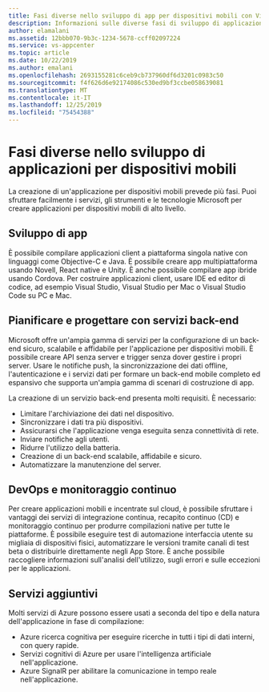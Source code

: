 ```yaml
---
title: Fasi diverse nello sviluppo di app per dispositivi mobili con Visual Studio App Center e i servizi di Azure
description: Informazioni sulle diverse fasi di sviluppo di applicazioni per dispositivi mobili e sul modo in cui i servizi Microsoft, ad esempio Visual Studio App Center, consentono di creare un'applicazione per dispositivi mobili di alto livello.
author: elamalani
ms.assetid: 12bbb070-9b3c-1234-5678-ccff02097224
ms.service: vs-appcenter
ms.topic: article
ms.date: 10/22/2019
ms.author: emalani
ms.openlocfilehash: 2693155281c6ceb9cb737960df6d3201c0983c50
ms.sourcegitcommit: f4f626d6e92174086c530ed9bf3ccbe058639081
ms.translationtype: MT
ms.contentlocale: it-IT
ms.lasthandoff: 12/25/2019
ms.locfileid: "75454388"
---
```

# <a name="different-stages-in-mobile-application-development"></a>Fasi diverse nello sviluppo di applicazioni per dispositivi mobili
La creazione di un'applicazione per dispositivi mobili prevede più fasi. Puoi sfruttare facilmente i servizi, gli strumenti e le tecnologie Microsoft per creare applicazioni per dispositivi mobili di alto livello.

## <a name="app-development"></a>Sviluppo di app
È possibile compilare applicazioni client a piattaforma singola native con linguaggi come Objective-C e Java. È possibile creare app multipiattaforma usando Novell, React native e Unity. È anche possibile compilare app ibride usando Cordova. Per costruire applicazioni client, usare IDE ed editor di codice, ad esempio Visual Studio, Visual Studio per Mac o Visual Studio Code su PC e Mac.

## <a name="plan-and-design-with-back-end-services"></a>Pianificare e progettare con servizi back-end
 Microsoft offre un'ampia gamma di servizi per la configurazione di un back-end sicuro, scalabile e affidabile per l'applicazione per dispositivi mobili. È possibile creare API senza server e trigger senza dover gestire i propri server. Usare le notifiche push, la sincronizzazione dei dati offline, l'autenticazione e i servizi dati per formare un back-end mobile completo ed espansivo che supporta un'ampia gamma di scenari di costruzione di app. 
 
 La creazione di un servizio back-end presenta molti requisiti. È necessario:
   - Limitare l'archiviazione dei dati nel dispositivo.
   - Sincronizzare i dati tra più dispositivi.
   - Assicurarsi che l'applicazione venga eseguita senza connettività di rete.
   - Inviare notifiche agli utenti.
   - Ridurre l'utilizzo della batteria.
   - Creazione di un back-end scalabile, affidabile e sicuro.
   - Automatizzare la manutenzione del server.

## <a name="devops-and-continuous-monitoring"></a>DevOps e monitoraggio continuo
Per creare applicazioni mobili e incentrate sul cloud, è possibile sfruttare i vantaggi dei servizi di integrazione continua, recapito continuo (CD) e monitoraggio continuo per produrre compilazioni native per tutte le piattaforme. È possibile eseguire test di automazione interfaccia utente su migliaia di dispositivi fisici, automatizzare le versioni tramite canali di test beta o distribuirle direttamente negli App Store. È anche possibile raccogliere informazioni sull'analisi dell'utilizzo, sugli errori e sulle eccezioni per le applicazioni.

## <a name="additional-services"></a>Servizi aggiuntivi
Molti servizi di Azure possono essere usati a seconda del tipo e della natura dell'applicazione in fase di compilazione:
  - Azure ricerca cognitiva per eseguire ricerche in tutti i tipi di dati interni, con query rapide.
  - Servizi cognitivi di Azure per usare l'intelligenza artificiale nell'applicazione.
  - Azure SignalR per abilitare la comunicazione in tempo reale nell'applicazione.
